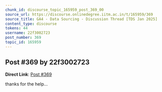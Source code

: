 ```yaml
---
chunk_id: discourse_topic_165959_post_369_00
source_url: https://discourse.onlinedegree.iitm.ac.in/t/165959/369
source_title: GA4 - Data Sourcing - Discussion Thread [TDS Jan 2025]
content_type: discourse
tokens: 44
username: 22f3002723
post_number: 369
topic_id: 165959
---
```


## Post #369 by 22f3002723

**Direct Link**: [Post #369](https://discourse.onlinedegree.iitm.ac.in/t/165959/369)

thanks for the help…

